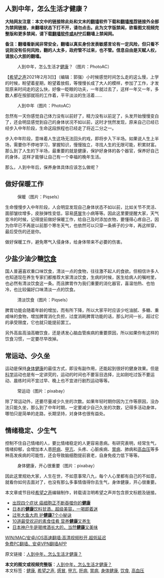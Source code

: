  <h2>人到中年，怎么生活才健康？</h2> <p class="notice"><b>大陆网友注意：本文中的链接除此处和文末的<a href="https://github.com/bannedbook/fanqiang" >翻墙</a>软件下载和<a href="https://github.com/killgcd/justmysocks/blob/master/README.md">翻墙推荐</a>链接外全部为禁网链接，未翻墙状态下打不开，请勿点击。此为文字版禁闻，欲看图文视频完整版和更多禁闻，请下载<a href="https://github.com/bannedbook/fanqiang">翻墙软件或APP</a>后翻墙上禁闻网。</p><p>备注：翻墙看新闻非常安全，翻墙以真实身份发表敏感言论有一定风险，但只看不说则没有任何风险，翻的人太多，政府管不过来，也不管。信息自由是天赋人权，请放心大胆的翻墙。</b></p>  <div class="entry"> <figure><figcaption>人到中年，怎么生活才<a href="https://www.bannedbook.org/bnews/tag/%e5%81%a5%e5%ba%b7/" class="st_tag internal_tag" rel="tag" title="标签 健康 下的日志">健康</a>？（图片：PhotoAC）</figcaption></figure> <p>【<span class='wp_keywordlink_affiliate'><a href="https://www.soundofhope.org" title="希望之声" target="_blank">希望之声</a></span>2021年2月3日】（编辑：郭强）小时候感觉时间怎么走的这么慢，上学的时候，盼望着星期，盼望着放假，等慢慢长成了大人的模样，参加了工作，才发现原来时间走的这么快，好像一眨眼的功夫，一年就过去了，这样一年又一年，多数人都在按部就班的工作着，平平淡淡的生活着……</p> <figure><figcaption>人到中年（图片：PhotoAC）</figcaption></figure> <p>忽然有一天你感觉自己体力没有以前好了，精力没有以前足了，头发开始慢慢变白了，还会明显感觉到自己的身体状况不如以前，这时才恍然发现，原来自己已经已经步入中年阶段，生命这段旅程也已经走了将近二分之一。</p> <p>步入中年阶段，意味着人生这场无法回头的戏，即将步入下半场。如果说人生上半场，需要你不停地学习，掌握知识，慢慢独立，寻找人生的无限可能，积累财富。那么到了人生的下半场，最重要的就是健康，保护好身体的各个器官，保养好自己的身体，这样才能够让自己有一个幸福的晚年生活。</p>  <p>那么，人到中年后，保养身体具体应该怎么做呢？</p> <h2>做好保暖工作</h2> <figure><figcaption>保暖（图片：Piqsels）</figcaption></figure> <p>生命慢慢步入中年阶段，人会明显发现自己身体状态不如以前，比如关节不灵活、面部皱纹增多，皮肤弹性变低，容易<a href="https://www.bannedbook.org/bnews/tag/%E6%84%9F%E5%86%92/" class="st_tag internal_tag" rel="tag" title="标签 感冒 下的日志">感冒</a>生小病等等。因此这里要提醒大家，天气变冷的时候，记得提前做好保暖工作，给自己及时添加衣物，要懂得心疼自己，因为你早已不再是以前那个寒冬天气，也依然可以只穿一条裤子的少年，再这样穿，最后受伤的还是你。</p> <p>做好保暖工作，避免寒气入侵身体，给身体带来不必要的伤害。</p>  <h2>少盐少油少糖<a href="https://www.bannedbook.org/bnews/tag/%e9%a5%ae%e9%a3%9f/" class="st_tag internal_tag" rel="tag" title="标签 饮食 下的日志">饮食</a></h2> <p>国人普遍喜欢重口味饮食，清淡一点的食物，往往激不起人的食欲。但相信许多人也知道现在养生专家们都推荐大家清淡饮食，生病的时候，医生给病人的嘱咐里，也必然有清淡饮食这一条。而且脾胃作为我们重要的消化器官，喜温怕热、也怕冷，也比较偏好口味清淡一点的饮食。</p> <figure><figcaption>清淡饮食（图片：Piqsels）</figcaption></figure> <p>脾胃功能会随着年龄的增加，而有所下降，所以大家平时应该少吃油腻、多糖、重咸味的食物，增加脾胃消化负担，过度消耗脾胃功能的话，那么时间一长，超过它的承受限度，它也就只能提前罢工。</p> <p>另外高盐高油高糖饮食，还是诱发心脑血管疾病的重要原因，所以如果你有这样的饮食习惯，一定要尽早改掉。</p>  <h2>常运动、少久坐</h2> <p>运动是保持<a href="https://www.bannedbook.org/bnews/tag/%E8%BA%AB%E4%BD%93%E5%81%A5%E5%BA%B7/" class="st_tag internal_tag" rel="tag" title="标签 身体健康 下的日志">身体健康</a>的最佳方式，即没有副作用，还能起到很好的健身效果。但是<span class='wp_keywordlink'><a href="https://www.bannedbook.org/forum11/topic309.html" title="禁片：“科学”的棍子" target="_blank">科学</a></span>运动也是有一定讲究的，运动的时间也不要盲目选择，比如刚吃过饭不要运动、晨练时间不宜过早、晚上也不宜进行剧烈运动等等。</p> <figure><figcaption>常运动（图片：pixabay）</figcaption></figure> <p>除了常运动外，还要尽量减少久坐的次数。如果年轻时期你因为工作等原因，没办法只能久坐，那么到了中年时期，一定要减少自己久坐的次数，记得多活动身体，哪怕只是简单的走路，长期坚持，对身体也很有益处。</p> <h2>情绪稳定、少生气</h2> <p>控制不住自己情绪的人，要比情绪稳定的人更容易患病。有研究表明，经常生气，情绪抑郁，会增加本人患<a href="https://www.bannedbook.org/bnews/tag/%E8%82%9D%E7%97%85/" class="st_tag internal_tag" rel="tag" title="标签 肝病 下的日志">肝病</a>、<a href="https://www.bannedbook.org/bnews/tag/%e7%94%b2%e4%ba%a2/" class="st_tag internal_tag" rel="tag" title="标签 甲亢 下的日志">甲亢</a>、头疼、心脏疾病、<a href="https://www.bannedbook.org/bnews/tag/%e8%83%83%e7%97%85/" class="st_tag internal_tag" rel="tag" title="标签 胃病 下的日志">胃病</a>、肺病和<a href="https://www.bannedbook.org/bnews/tag/%e9%ab%98%e8%a1%80%e5%8e%8b/" class="st_tag internal_tag" rel="tag" title="标签 高血压 下的日志">高血压</a>等多种高发疾病的可能性，还会导致脑细胞提前衰老，自身免疫力低下等等。</p>  <figure><figcaption>身体健康，开心很重要（图片：pixabay）</figcaption></figure> <p>因此这里规劝大家，人生在世，不如意事常八九，每个人心里都有自己的不如意，就看你如何去面对了，也没有那么多事情值得你去生气，身体健康，开心很重要。</p> <p>本文章或节目经<a href="https://www.bannedbook.org/bnews/tag/%e5%b8%8c%e6%9c%9b%e4%b9%8b%e5%a3%b0/" class="st_tag internal_tag" rel="tag" title="标签 希望之声 下的日志">希望之声</a>编辑制作，转载请注明希望之声并包含原文标题及链接。</p> <ul class='op-related-articles' title='相关阅读'> <li><a href='https://www.bannedbook.org/bnews/health/20210203/1480755.html' target='_blank'>出现四个症状 癌细胞正不断吞噬你的<b>健康</b></a></li> <li><a href='https://www.bannedbook.org/bnews/health/20210203/1480753.html' target='_blank'>日本的<b>健康</b>饮料甘酒，超级美容，一喝即着迷</a></li> <li><a href='https://www.bannedbook.org/bnews/comments/20210203/1480676.html' target='_blank'>过年大鱼大肉 护<b>健康</b>7个小秘诀</a></li> <li><a href='https://www.bannedbook.org/bnews/comments/20210203/1480635.html' target='_blank'>10道最受欢迎的素食佳肴 营养<b>健康</b>又养生</a></li> <li><a href='https://www.bannedbook.org/bnews/health/20210202/1479999.html' target='_blank'>日本神户牛是喝啤酒长大的，当然<b>健康</b>又美味</a></li> </ul> <p class="texttj"> <a href="https://github.com/bannedbook/fanqiang/wiki/V2ray%E6%9C%BA%E5%9C%BA" target="_blank">WIN/MAC/安卓/iOS高速翻墙:高清视频秒开,超低延迟</a><br/> <a href="https://github.com/bannedbook/fanqiang/wiki/%E7%A6%81%E9%97%BB%E7%BD%91%E5%AE%89%E5%8D%93%E7%BF%BB%E5%A2%99%E6%96%B0%E9%97%BBAPP" target="_blank">免费PC翻墙、安卓VPN翻墙APP</a></p><p>原文链接：<a class="src_link"  href="https://www.soundofhope.org/post/470213" target="_blank">人到中年，怎么生活才健康？</a></p><a name='sharetosocial'></a>       <div><b>本文的图文或视频完整版</b>：<a href='https://www.bannedbook.org/bnews/comments/20210204/1480884.html'>人到中年，怎么生活才健康？</a></div>  </div><!--END ENTRY--> <div class="postfooter"> <div>本文标签：<a href="https://www.bannedbook.org/bnews/tag/%e5%81%a5%e5%ba%b7/" rel="tag">健康</a>, <a href="https://www.bannedbook.org/bnews/tag/%e5%b8%8c%e6%9c%9b%e4%b9%8b%e5%a3%b0/" rel="tag">希望之声</a>, <a href="https://www.bannedbook.org/bnews/tag/%E6%84%9F%E5%86%92/" rel="tag">感冒</a>, <a href="https://www.bannedbook.org/bnews/tag/%e7%94%b2%e4%ba%a2/" rel="tag">甲亢</a>, <a href="https://www.bannedbook.org/bnews/tag/%E8%82%9D%E7%97%85/" rel="tag">肝病</a>, <a href="https://www.bannedbook.org/bnews/tag/%e8%83%83%e7%97%85/" rel="tag">胃病</a>, <a href="https://www.bannedbook.org/bnews/tag/%E8%BA%AB%E4%BD%93%E5%81%A5%E5%BA%B7/" rel="tag">身体健康</a>, <a href="https://www.bannedbook.org/bnews/tag/%e9%a5%ae%e9%a3%9f/" rel="tag">饮食</a>, <a href="https://www.bannedbook.org/bnews/tag/%e9%ab%98%e8%a1%80%e5%8e%8b/" rel="tag">高血压</a></div>  </div><!--END POSTFOOTER--> 